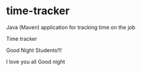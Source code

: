 # time-tracker
Java (Maven) application for tracking time on the job

Time tracker

Good Night Students!!!

I love you all
Good night
